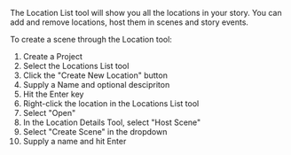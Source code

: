 The Location List tool will show you all the locations in your story. You can add and remove locations, host them in scenes and story events. 

To create a scene through the Location tool:
1. Create a Project
2. Select the Locations List tool
3. Click the "Create New Location" button
4. Supply a Name and optional descipriton
5. Hit the Enter key
6. Right-click the location in the Locations List tool
7. Select "Open"
8. In the Location Details Tool, select "Host Scene"
9. Select "Create Scene" in the dropdown
10. Supply a name and hit Enter

